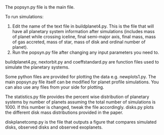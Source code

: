 The popsyn.py file is the main file.

To run simulations: 

1. Edit the name of the text file in buildplanet4.py. This is the file that will have all planetary system information after simulations (includes mass of planet while crossing iceline, final semi-major axis, final mass, mass of gas accreted, mass of star, mass of disk and ordinal number of planet).
2. Run the popsyn.py file after changing any input parameters you need to.

buildplanet4.py, nextorbit.py and coeffstandard.py are function files used to simulate the planetary systems.

Some python files are provided for plotting the data e.g. newplots1.py. The main popsyn.py file itself can be modified for planet profile simulations. You can also use any files from your side for plotting.

The statistics.py file provides the percent wise distribution of planetary systems by number of planets assuming the total number of simulations is 1000. If this number is changed, tweak the file accordingly. disks.py plots the different disk mass distributions provided in the paper.

diskplanetcomp.py is the file that outputs a figure that compares simulated disks, observed disks and observed exoplanets.
